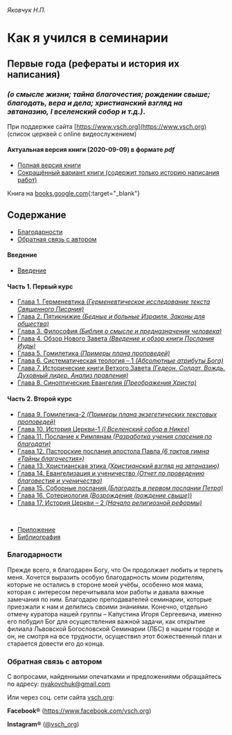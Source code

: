 *Яковчук Н.П.*

# Как я учился в семинарии
## Первые года (рефераты и история их написания)
### *(о смысле жизни; тайна благочестия; рождении свыше; благодать, вера и дела; христианский взгляд на эвтаназию, I вселенский собор и т.д.)*.

При поддержке сайта [https://www.vsch.org](https://www.vsch.org) (список церквей с online видеослужением)

#### Актуальная версия книги (2020-09-09) в формате ***pdf***
* [Полная версия книги](https://github.com/nyakovchuk/seminary-study-book/raw/master/ebook/pdf/Как-я-учился-в-семинарии-full-version.pdf)
* [Сокращённый вариант книги (содержит только историю написания работ)](https://github.com/nyakovchuk/seminary-study-book/raw/master/ebook/pdf/Как-я-учился-в-семинарии-cut-version.pdf)

Книга на [books.google.com](https://books.google.com.ua/books?id=MaX8DwAAQBAJ&printsec=frontcover&hl=ru){:target="_blank"}

## Содержание

* [Благодарности](#thanks)
* [Обратная связь с автором](#feedback)

#### Введение
* [Введение](source/00-Введение)

#### Часть 1. Первый курс
* [Глава 1. Герменевтика *(Герменевтическое исследование текста Священного Писания)*](source/01-Герменевтика)
* [Глава 2. Пятикнижие *(Бедные и больные Израиля. Законы для общества)*](./source/02-Пятикнижие)
* [Глава 3. Философия *(Библия о смысле и предназначении человека)*](./source/03-Философия)
* [Глава 4. Обзор Нового Завета *(Введение и обзор книги Послания Иуды)*](./source/04-Обзор-Нового-Завета)
* [Глава 5. Гомилетика *(Примеры плана проповедей)*](./source/05-Гомилетика)
* [Глава 6. Систематическая теология – 1 *(Абсолютные атрибуты Бога)*](./source/06-Систематическая-теология–1)
* [Глава 7. Исторические книги Ветхого Завета *(Гедеон. Солдат. Вождь. Духовный лидер. Анализ правления)*](./source/07-Исторические-книги-Ветхого-Завета)
* [Глава 8. Синоптические Евангелия *(Преображения Христа)*](./source/08-Синоптические-Евангелия)

#### Часть 2. Второй курс
* [Глава 9. Гомилетика-2 *(Примеры плана экзегетических текстовых проповедей)*](source/09-Гомилетика-2)
* [Глава 10. История Церкви-1 *(I Вселенский собор в Никее)*](source/10-История-Церкви-1)
* [Глава 11. Послание к Римлянам *(Разработка учения спасения по благодати)*](source/11-Послание-к-Римлянам)
* [Глава 12. Пасторские послания апостола Павла *(6 тактов гимна «Тайны благочестия»)*](source/12-Пасторские-послания-апостола-Павла)
* [Глава 13. Христианская этика *(Христианский взгляд на эвтаназию)*](source/13-Христианская-этика)
* [Глава 14. Евангелизация и ученичество *(Отчет по проведению благовестия и ученичества)*](source/14-Евангелизация-и-ученичество)
* [Глава 15. Соборные послания *(Благодать в первом послании Петра)*](source/15-Соборные-послания)
* [Глава 16. Сотериология *(Возрождения (рождение свыше))*](source/16-Сотериология)
* [Глава 17. История Церкви – 2 *(Начало религиозной реформы)*](source/17-История-Церкви–2)

<br />

* [Приложение](source/Appendix)
* [Библиография](source/Bibliography.md)

### <a name="thanks"></a>Благодарности

Прежде всего, я благодарен Богу, что Он продолжает любить и терпеть меня. Хочется выразить особую благодарность моим родителям, которые не остались в стороне моей учёбы, особенно моя мама, которая с интересом перечитывала мои работы и давала важные замечания по ним. Благодарю преподавателей семинарии, которые приезжали к нам и делились своими знаниями. Конечно, отдельно отмечу куратора нашей группы – Капустина Игоря Сергеевича, именно его побудил Бог для осуществления важной задачи, как открытие филиала Львовской Богословской Семинарии (ЛБС) в нашем городе и он, не смотря на все трудности, осуществил этот божественный план и старается довести его до конца.

### <a name="feedback"></a>Обратная связь с автором

С вопросами, найденными опечатками и предложениями обращайтесь по адресу: nyakovchuk@gmail.com

Или через соц. сети сайта [vsch.org](https://www.vsch.org/):

**Facebook®** (https://www.facebook.com/vsch.org)

**Instagram®** ([@vsch_org](https://www.instagram.com/vsch_org/))
